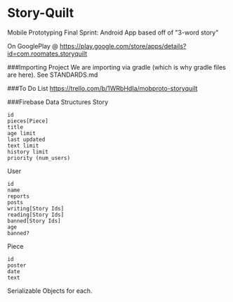 Story-Quilt
=============

Mobile Prototyping Final Sprint: Android App based off of "3-word story"

On GooglePlay @ https://play.google.com/store/apps/details?id=com.roomates.storyquilt

###Importing Project
We are importing via gradle (which is why gradle files are here).
See STANDARDS.md


###To Do List
https://trello.com/b/1WRbHdIa/mobproto-storyquilt

###Firebase Data Structures
Story
```
id 
pieces[Piece] 
title 
age limit 
last updated 
text limit 
history limit 
priority (num_users) 
```
User
```
id 
name 
reports 
posts
writing[Story Ids] 
reading[Story Ids] 
banned[Story Ids]
age 
banned? 
```
Piece
```
id 
poster
date
text
```

Serializable Objects for each.
